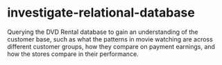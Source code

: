 # investigate-relational-database
Querying the DVD Rental database to gain an understanding of the customer base, such as what the patterns in movie watching are across different customer groups, how they compare on payment earnings, and how the stores compare in their performance.
